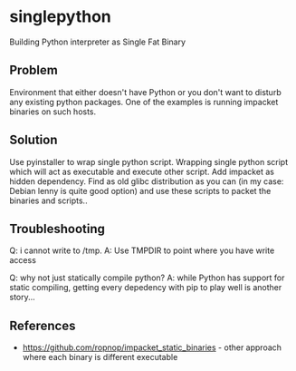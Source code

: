 # singlepython
Building Python interpreter as Single Fat Binary

## Problem

Environment that either doesn't have Python or you don't want to disturb any existing python packages. One of the examples is running impacket binaries on such hosts.

## Solution

Use pyinstaller to wrap single python script. Wrapping single python script which will act as executable and execute other script. Add impacket as hidden dependency.
Find as old glibc distribution as you can (in my case: Debian lenny is quite good option) and use these scripts to packet the binaries and scripts..

## Troubleshooting

Q: i cannot write to /tmp.
A: Use TMPDIR to point where you have write access

Q: why not just statically compile python?
A: while Python has support for static compiling, getting every depedency with pip to play well is another story...

## References
  - https://github.com/ropnop/impacket_static_binaries - other approach where each binary is different executable





